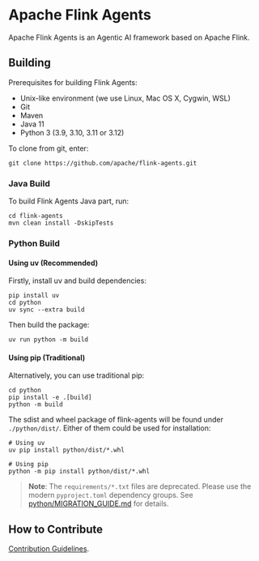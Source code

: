 # Apache Flink Agents

Apache Flink Agents is an Agentic AI framework based on Apache Flink.

## Building

Prerequisites for building Flink Agents:

* Unix-like environment (we use Linux, Mac OS X, Cygwin, WSL)
* Git
* Maven
* Java 11
* Python 3 (3.9, 3.10, 3.11 or 3.12)

To clone from git, enter:

```shell
git clone https://github.com/apache/flink-agents.git
```

### Java Build

To build Flink Agents Java part, run:

```shell
cd flink-agents
mvn clean install -DskipTests
```

### Python Build

#### Using uv (Recommended)

Firstly, install uv and build dependencies:

```shell
pip install uv
cd python
uv sync --extra build
```

Then build the package:

```shell
uv run python -m build
```

#### Using pip (Traditional)

Alternatively, you can use traditional pip:

```shell
cd python
pip install -e .[build]
python -m build
```

The sdist and wheel package of flink-agents will be found under `./python/dist/`. Either of them could be
used for installation:

```shell
# Using uv
uv pip install python/dist/*.whl

# Using pip
python -m pip install python/dist/*.whl
```

> **Note**: The `requirements/*.txt` files are deprecated. Please use the modern `pyproject.toml` 
> dependency groups. See [python/MIGRATION_GUIDE.md](python/MIGRATION_GUIDE.md) for details.

## How to Contribute

[Contribution Guidelines](.github/CONTRIBUTING.md).